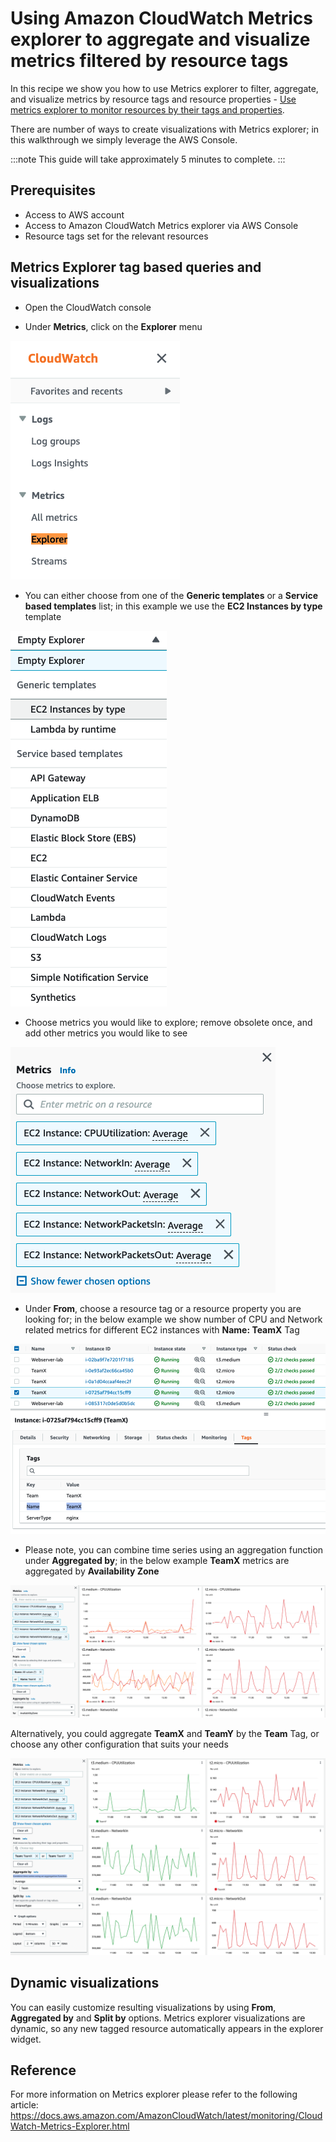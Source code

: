 # Using Amazon CloudWatch Metrics explorer to aggregate and visualize metrics filtered by resource tags

In this recipe we show you how to use Metrics explorer to filter, aggregate, and visualize metrics by resource tags and resource properties - [Use metrics explorer to monitor resources by their tags and properties][metrics-explorer].

There are number of ways to create visualizations with Metrics explorer; in this walkthrough we simply leverage the AWS Console.

:::note
    This guide will take approximately 5 minutes to complete.
:::
## Prerequisites

* Access to AWS account
* Access to Amazon CloudWatch Metrics explorer via AWS Console
* Resource tags set for the relevant resources 


## Metrics Explorer tag based queries and visualizations

*  Open the CloudWatch console 

*  Under <b>Metrics</b>, click on the <b>Explorer</b> menu 

![Screen shot of metrics filtered by tag](../images/metrics-explorer-filter-by-tags/metrics-explorer-cw-menu.png)
<!-- <img src="../images/metrics-explorer-filter-by-tags/metrics-explorer-cw-menu.png" alt="Screen shot of the CloudWatch menu" width="271" height="382" style="vertical-align:left"> -->

*  You can either choose from one of the <b>Generic templates</b> or a <b>Service based templates</b> list; in this example we use the <b>EC2 Instances by type</b> template 

![Screen shot of metrics filtered by tag](../images/metrics-explorer-filter-by-tags/metrics-explorer-templates-ec2-by-type.png)
<!-- <img src="../images/metrics-explorer-filter-by-tags/metrics-explorer-templates-ec2-by-type.png" alt="Screen shot of Explorer templates" width="250" height="601" style="vertical-align:left"> -->

*  Choose metrics you would like to explore; remove obsolete once, and add other metrics you would like to see

![Screen shot of the EC2 metrics](../images/metrics-explorer-filter-by-tags/metrics-explorer-ec2-metrics.png)
<!-- <img src="../images/metrics-explorer-filter-by-tags/metrics-explorer-ec2-metrics.png" alt="Screen shot of EC2 metrics" width="424" height="393" style="vertical-align:left"> -->

*  Under <b>From</b>, choose a resource tag or a resource property you are looking for; in the below example we show number of CPU and Network related metrics for different EC2 instances with <b>Name: TeamX</b> Tag

![Screen shot of the Name tag example](../images/metrics-explorer-filter-by-tags/metrics-explorer-teamx-name-tag.png)
<!--
<img src="../images/metrics-explorer-filter-by-tags/metrics-explorer-teamx-name-tag.png" alt="Screen shot of EC2 metrics" style="vertical-align:left">
// width="386" height="176" -->

*  Please note, you can combine time series using an aggregation function under <b>Aggregated by</b>; in the below example <b>TeamX</b> metrics are aggregated by <b>Availability Zone</b>

![Screen shot of the EC2 dashboard filter by tag Name](../images/metrics-explorer-filter-by-tags/metrics-explorer-ec2-by-tag-name-dashboard.png)
<!-- <img src="../images/metrics-explorer-filter-by-tags/metrics-explorer-ec2-by-tag-name-dashboard.png" alt="Screen shot of EC2 metrics" style="vertical-align:left"> -->

Alternatively, you could aggregate <b>TeamX</b> and <b>TeamY</b> by the <b>Team</b> Tag, or choose any other configuration that suits your needs

![Screen shot of the EC2 dashboard filter by tag Team](../images/metrics-explorer-filter-by-tags/metrics-explorer-ec2-by-tag-team-dashboard.png)
<!-- <img src="../images/metrics-explorer-filter-by-tags/metrics-explorer-ec2-by-tag-team-dashboard.png" alt="Screen shot of EC2 metrics" style="vertical-align:left"> -->

## Dynamic visualizations
You can easily customize resulting visualizations by using <b>From</b>, <b>Aggregated by</b> and <b>Split by</b> options. Metrics explorer visualizations are dynamic, so any new tagged resource automatically appears in the explorer widget.

## Reference

For more information on Metrics explorer please refer to the following article:
https://docs.aws.amazon.com/AmazonCloudWatch/latest/monitoring/CloudWatch-Metrics-Explorer.html

[metrics-explorer]: https://docs.aws.amazon.com/AmazonCloudWatch/latest/monitoring/CloudWatch-Metrics-Explorer.html
